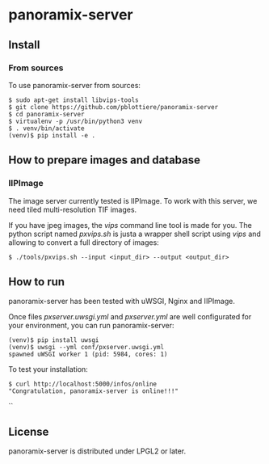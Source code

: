 # panoramix-server

## Install

### From sources

To use panoramix-server from sources:

```
$ sudo apt-get install libvips-tools
$ git clone https://github.com/pblottiere/panoramix-server
$ cd panoramix-server
$ virtualenv -p /usr/bin/python3 venv
$ . venv/bin/activate
(venv)$ pip install -e .
```

## How to prepare images and database

### IIPImage

The image server currently tested is IIPImage. To work with this server, we
need tiled multi-resolution TIF images.

If you have jpeg images, the *vips* command line tool is made for you. The
python script named *pxvips.sh* is justa a wrapper shell script using *vips*
and allowing to convert a full directory of images:

```
$ ./tools/pxvips.sh --input <input_dir> --output <output_dir>
```

## How to run

panoramix-server has been tested with uWSGI, Nginx and IIPImage.

Once files *pxserver.uwsgi.yml* and *pxserver.yml* are well configurated for your
environment, you can run panoramix-server:

```
(venv)$ pip install uwsgi
(venv)$ uwsgi --yml conf/pxserver.uwsgi.yml
spawned uWSGI worker 1 (pid: 5984, cores: 1)

```

To test your installation:

```
$ curl http://localhost:5000/infos/online
"Congratulation, panoramix-server is online!!!"
```
``

## License

panoramix-server is distributed under LPGL2 or later.
